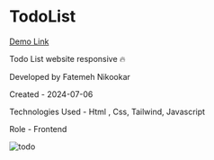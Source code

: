 # TodoList

 [Demo Link](https://nikmahla.github.io/TodoList/)

Todo List  website  responsive 🔥

Developed by Fatemeh Nikookar

Created - 2024-07-06

Technologies Used - Html , Css, Tailwind, Javascript

Role - Frontend

![todo](https://github.com/nikmahla/TodoList/assets/53364627/a12513d8-a624-4ad9-bd87-68b28f30099a)


